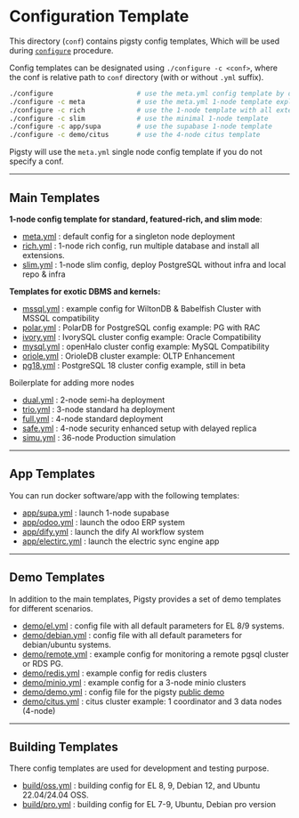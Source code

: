 # Configuration Template

This directory (`conf`) contains pigsty config templates, Which will be used during [`configure`](https://pigsty.io/docs/setup/install/#configure) procedure.

Config templates can be designated using `./configure -c <conf>`, where the conf is relative path to `conf` directory (with or without `.yml` suffix).

```bash
./configure                     # use the meta.yml config template by default
./configure -c meta             # use the meta.yml 1-node template explicitly
./configure -c rich             # use the 1-node template with all extensions & minio
./configure -c slim             # use the minimal 1-node template
./configure -c app/supa         # use the supabase 1-node template
./configure -c demo/citus       # use the 4-node citus template
```

Pigsty will use the `meta.yml` single node config template if you do not specify a conf. 


----------

## Main Templates

**1-node config template for standard, featured-rich, and slim mode**:

* [meta.yml](meta.yml) : default config for a singleton node deployment
* [rich.yml](rich.yml) : 1-node rich config, run multiple database and install all extensions.
* [slim.yml](slim.yml) : 1-node slim config, deploy PostgreSQL without infra and local repo & infra

**Templates for exotic DBMS and kernels:**

* [mssql.yml](mssql.yml) : example config for WiltonDB & Babelfish Cluster with MSSQL compatibility
* [polar.yml](polar.yml) : PolarDB for PostgreSQL config example: PG with RAC
* [ivory.yml](ivory.yml) : IvorySQL cluster config example: Oracle Compatibility
* [mysql.yml](mysql.yml) : openHalo cluster config example: MySQL Compatibility
* [oriole.yml](oriole.yml) : OrioleDB cluster example: OLTP Enhancement
* [pg18.yml](pg18.yml) : PostgreSQL 18 cluster config example, still in beta

Boilerplate for adding more nodes

* [dual.yml](dual.yml) : 2-node semi-ha deployment
* [trio.yml](trio.yml) : 3-node standard ha deployment
* [full.yml](full.yml) : 4-node standard deployment
* [safe.yml](safe.yml) : 4-node security enhanced setup with delayed replica
* [simu.yml](simu.yml) : 36-node Production simulation


----------

## App Templates

You can run docker software/app with the following templates:

* [app/supa.yml](app/supa.yml) : launch 1-node supabase
* [app/odoo.yml](app/odoo.yml) : launch the odoo ERP system
* [app/dify.yml](app/dify.yml) : launch the dify AI workflow system
* [app/electirc.yml](app/electric.yml) : launch the electric sync engine app

----------

## Demo Templates

In addition to the main templates, Pigsty provides a set of demo templates for different scenarios.

* [demo/el.yml](demo/remote.yml) : config file with all default parameters for EL 8/9 systems.
* [demo/debian.yml](demo/debian.yml) : config file with all default parameters for debian/ubuntu systems.
* [demo/remote.yml](demo/remote.yml) : example config for monitoring a remote pgsql cluster or RDS PG.
* [demo/redis.yml](demo/redis.yml) : example config for redis clusters
* [demo/minio.yml](demo/minio.yml) : example config for a 3-node minio clusters
* [demo/demo.yml](demo/demo.yml) : config file for the pigsty [public demo](https://demo.pigsty.cc)
* [demo/citus.yml](demo/citus.yml) : citus cluster example: 1 coordinator and 3 data nodes (4-node)

----------

## Building Templates

There config templates are used for development and testing purpose.

* [build/oss.yml](build/oss.yml) : building config for EL 8, 9, Debian 12, and Ubuntu 22.04/24.04 OSS.
* [build/pro.yml](build/pro.yml) : building config for EL 7-9, Ubuntu, Debian pro version
